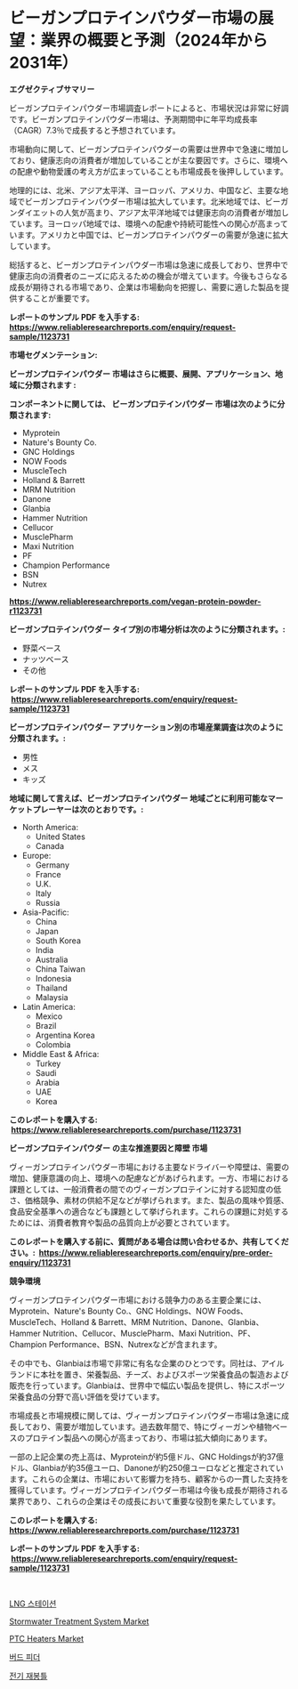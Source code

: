 <p><h1>ビーガンプロテインパウダー市場の展望：業界の概要と予測（2024年から2031年）</h1></p><p><strong>エグゼクティブサマリー</strong></p>
<p><p>ビーガンプロテインパウダー市場調査レポートによると、市場状況は非常に好調です。ビーガンプロテインパウダー市場は、予測期間中に年平均成長率（CAGR）7.3％で成長すると予想されています。</p><p>市場動向に関して、ビーガンプロテインパウダーの需要は世界中で急速に増加しており、健康志向の消費者が増加していることが主な要因です。さらに、環境への配慮や動物愛護の考え方が広まっていることも市場成長を後押ししています。</p><p>地理的には、北米、アジア太平洋、ヨーロッパ、アメリカ、中国など、主要な地域でビーガンプロテインパウダー市場は拡大しています。北米地域では、ビーガンダイエットの人気が高まり、アジア太平洋地域では健康志向の消費者が増加しています。ヨーロッパ地域では、環境への配慮や持続可能性への関心が高まっています。アメリカと中国では、ビーガンプロテインパウダーの需要が急速に拡大しています。</p><p>総括すると、ビーガンプロテインパウダー市場は急速に成長しており、世界中で健康志向の消費者のニーズに応えるための機会が増えています。今後もさらなる成長が期待される市場であり、企業は市場動向を把握し、需要に適した製品を提供することが重要です。</p></p>
<p><strong>レポートのサンプル PDF を入手する: <a href="https://www.reliableresearchreports.com/enquiry/request-sample/1123731">https://www.reliableresearchreports.com/enquiry/request-sample/1123731</a></strong></p>
<p><strong>市場セグメンテーション:</strong></p>
<p><strong> ビーガンプロテインパウダー 市場はさらに概要、展開、アプリケーション、地域に分類されます :</strong></p>
<p><strong>コンポーネントに関しては、 ビーガンプロテインパウダー 市場は次のように分類されます: &nbsp;</strong></p>
<p><ul><li>Myprotein</li><li>Nature's Bounty Co.</li><li>GNC Holdings</li><li>NOW Foods</li><li>MuscleTech</li><li>Holland & Barrett</li><li>MRM Nutrition</li><li>Danone</li><li>Glanbia</li><li>Hammer Nutrition</li><li>Cellucor</li><li>MusclePharm</li><li>Maxi Nutrition</li><li>PF</li><li>Champion Performance</li><li>BSN</li><li>Nutrex</li></ul></p>
<p><strong><a href="https://www.reliableresearchreports.com/vegan-protein-powder-r1123731">https://www.reliableresearchreports.com/vegan-protein-powder-r1123731</a></strong></p>
<p><strong> ビーガンプロテインパウダー タイプ別の市場分析は次のように分類されます。:</strong></p>
<p><ul><li>野菜ベース</li><li>ナッツベース</li><li>その他</li></ul></p>
<p><strong>レポートのサンプル PDF を入手する: &nbsp;<a href="https://www.reliableresearchreports.com/enquiry/request-sample/1123731">https://www.reliableresearchreports.com/enquiry/request-sample/1123731</a></strong></p>
<p><strong> ビーガンプロテインパウダー アプリケーション別の市場産業調査は次のように分類されます。:</strong></p>
<p><ul><li>男性</li><li>メス</li><li>キッズ</li></ul></p>
<p><strong>地域に関して言えば、ビーガンプロテインパウダー 地域ごとに利用可能なマーケットプレーヤーは次のとおりです。:</strong></p>
<p><ul>
    <li>
        North America:
        <ul>
            <li>United States</li>
            <li>Canada</li>
        </ul>
    </li>
    <li>
        Europe:
        <ul>
            <li>Germany</li>
            <li>France</li>
            <li>U.K.</li>
            <li>Italy</li>
            <li>Russia</li>
        </ul>
    </li>
    <li>
        Asia-Pacific:
        <ul>
            <li>China</li>
            <li>Japan</li>
            <li>South Korea</li>
            <li>India</li>
            <li>Australia</li>
            <li>China Taiwan</li>
            <li>Indonesia</li>
            <li>Thailand</li>
            <li>Malaysia</li>
        </ul>
    </li>
    <li>
        Latin America:
        <ul>
            <li>Mexico</li>
            <li>Brazil</li>
            <li>Argentina Korea</li>
            <li>Colombia</li>
        </ul>
    </li>
    <li>
        Middle East & Africa:
        <ul>
            <li>Turkey</li>
            <li>Saudi</li>
            <li>Arabia</li>
            <li>UAE</li>
            <li>Korea</li>
        </ul>
    </li>
    </ul></p>
<p><strong>このレポートを購入する: &nbsp;<a href="https://www.reliableresearchreports.com/purchase/1123731">https://www.reliableresearchreports.com/purchase/1123731</a></strong></p>
<p><strong>ビーガンプロテインパウダー の主な推進要因と障壁 市場</strong></p>
<p><p>ヴィーガンプロテインパウダー市場における主要なドライバーや障壁は、需要の増加、健康意識の向上、環境への配慮などがあげられます。一方、市場における課題としては、一般消費者の間でのヴィーガンプロテインに対する認知度の低さ、価格競争、素材の供給不足などが挙げられます。また、製品の風味や質感、食品安全基準への適合なども課題として挙げられます。これらの課題に対処するためには、消費者教育や製品の品質向上が必要とされています。</p></p>
<p><strong>このレポートを購入する前に、質問がある場合は問い合わせるか、共有してください。:&nbsp; <a href="https://www.reliableresearchreports.com/enquiry/pre-order-enquiry/1123731">https://www.reliableresearchreports.com/enquiry/pre-order-enquiry/1123731</a></strong></p>
<p><strong>競争環境</strong></p>
<p><p>ヴィーガンプロテインパウダー市場における競争力のある主要企業には、Myprotein、Nature's Bounty Co.、GNC Holdings、NOW Foods、MuscleTech、Holland & Barrett、MRM Nutrition、Danone、Glanbia、Hammer Nutrition、Cellucor、MusclePharm、Maxi Nutrition、PF、Champion Performance、BSN、Nutrexなどが含まれます。</p><p>その中でも、Glanbiaは市場で非常に有名な企業のひとつです。同社は、アイルランドに本社を置き、栄養製品、チーズ、およびスポーツ栄養食品の製造および販売を行っています。Glanbiaは、世界中で幅広い製品を提供し、特にスポーツ栄養食品の分野で高い評価を受けています。</p><p>市場成長と市場規模に関しては、ヴィーガンプロテインパウダー市場は急速に成長しており、需要が増加しています。過去数年間で、特にヴィーガンや植物ベースのプロテイン製品への関心が高まっており、市場は拡大傾向にあります。</p><p>一部の上記企業の売上高は、Myproteinが約5億ドル、GNC Holdingsが約37億ドル、Glanbiaが約35億ユーロ、Danoneが約250億ユーロなどと推定されています。これらの企業は、市場において影響力を持ち、顧客からの一貫した支持を獲得しています。ヴィーガンプロテインパウダー市場は今後も成長が期待される業界であり、これらの企業はその成長において重要な役割を果たしています。</p></p>
<p><strong>このレポートを購入する: &nbsp; <a href="https://www.reliableresearchreports.com/purchase/1123731">https://www.reliableresearchreports.com/purchase/1123731</a></strong></p>
<p><strong>レポートのサンプル PDF を入手する: &nbsp;<a href="https://www.reliableresearchreports.com/enquiry/request-sample/1123731">https://www.reliableresearchreports.com/enquiry/request-sample/1123731</a></strong><strong></strong></p>
<p>&nbsp;</p>
<p><p><a href="https://medium.com/@simeonbode1/lng-%EC%8A%A4%ED%85%8C%EC%9D%B4%EC%85%98-%EC%8B%9C%EC%9E%A5-%EB%B6%84%EC%84%9D-%EA%B8%80%EB%A1%9C%EB%B2%8C-%EC%82%B0%EC%97%85-%EC%A0%84%EB%A7%9D-%EB%B0%8F-%EC%98%88%EC%B8%A1-2024%EB%85%84%EB%B6%80%ED%84%B0-2031%EB%85%84%EA%B9%8C%EC%A7%80-492927026140">LNG 스테이션</a></p><p><a href="https://github.com/bmorecock/Market-Research-Report-List-2/blob/main/stormwater-treatment-system-market.md">Stormwater Treatment System Market</a></p><p><a href="https://github.com/Krish2023na/Market-Research-Report-List-3/blob/main/ptc-heaters-market.md">PTC Heaters Market</a></p><p><a href="https://medium.com/@joeyjohns20/%EB%94%94%EC%BD%94%EB%94%A9-%EB%B2%84%EB%93%9C-%ED%94%BC%EB%8D%94-%EC%8B%9C%EC%9E%A5-%EC%A7%80%ED%91%9C-%EC%8B%9C%EC%9E%A5-%EC%A0%90%EC%9C%A0%EC%9C%A8-%ED%8A%B8%EB%A0%8C%EB%93%9C-%EB%B0%8F-%EC%84%B1%EC%9E%A5-%ED%8C%A8%ED%84%B4-ff6114e56418">버드 피더</a></p><p><a href="https://github.com/crfsywufhm81415/Market-Research-Report-List-1/blob/main/772008822491.md">전기 재봉틀</a></p></p>